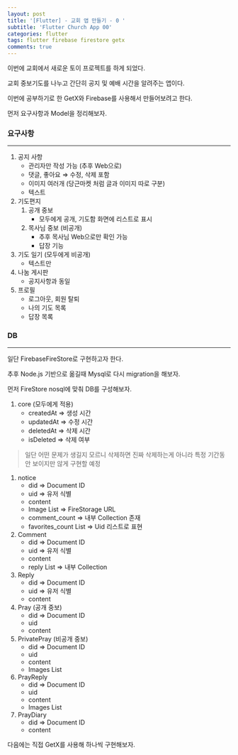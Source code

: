 ```yaml
---
layout: post
title: '[Flutter] - 교회 앱 만들기 - 0 '
subtitle: 'Flutter Church App 00'
categories: flutter
tags: flutter firebase firestore getx
comments: true
---
```


이번에 교회에서 새로운 토이 프로젝트를 하게 되었다.

교회 중보기도를 나누고 간단히 공지 및 예배 시간을 알려주는 앱이다.

이번에 공부하기로 한 GetX와 Firebase를 사용해서 만들어보려고 한다.

먼저 요구사항과 Model을 정리해보자.

### 요구사항

---

1. 공지 사항
   - 관리자만 작성 가능 (추후 Web으로)
   - 댓글, 좋아요 ⇒ 수정, 삭제 포함
   - 이미지 여러개 (당근마켓 처럼 글과 이미지 따로 구분)
   - 텍스트
2. 기도편지
   1. 공개 중보
      - 모두에게 공개, 기도함 화면에 리스트로 표시
   2. 목사님 중보 (비공개)
      - 추후 목사님 Web으로만 확인 가능
      - 답장 기능
3. 기도 일기 (모두에게 비공개)
   - 텍스트만
4. 나눔 게시판
   - 공지사항과 동일
5. 프로필
   - 로그아웃, 회원 탈퇴
   - 나의 기도 목록
   - 답장 목록

### DB

---

일단 FirebaseFireStore로 구현하고자 한다.

추후 Node.js 기반으로 옮길때 Mysql로 다시 migration을 해보자.

먼저 FireStore nosql에 맞춰 DB를 구성해보자.

1. core (모두에게 적용)
   - createdAt ⇒ 생성 시간
   - updatedAt ⇒ 수정 시간
   - deletedAt ⇒ 삭제 시간
   - isDeleted ⇒ 삭제 여부

> 일단 어떤 문제가 생길지 모르니 삭제하면 진짜 삭제하는게 아니라 특정 기간동안
> 보이지만 않게 구현할 예정

1. notice
   - did <String> ⇒ Document ID
   - uid <String> ⇒ 유저 식별
   - content <String>
   - Image List<String> ⇒ FireStorage URL
   - comment_count <int> ⇒ 내부 Collection 존재
   - favorites_count List<uid> ⇒ Uid 리스트로 표현
2. Comment
   - did <String> ⇒ Document ID
   - uid <String> ⇒ 유저 식별
   - content <String>
   - reply List<Reply> ⇒ 내부 Collection
3. Reply
   - did <String> ⇒ Document ID
   - uid <String> ⇒ 유저 식별
   - content <String>
4. Pray (공개 중보)
   - did <String> ⇒ Document ID
   - uid
   - content <String>
5. PrivatePray (비공개 중보)
   - did <String> ⇒ Document ID
   - uid
   - content <String>
   - Images List<String>
6. PrayReply
   - did <String> ⇒ Document ID
   - uid
   - content <String>
   - Images List<String>
7. PrayDiary
   - did <String> ⇒ Document ID
   - content <String>

다음에는 직접 GetX를 사용해 하나씩 구현해보자.
